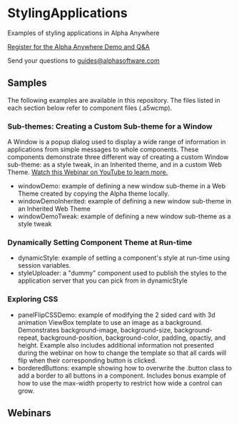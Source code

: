 # StylingApplications

Examples of styling applications in Alpha Anywhere

[Register for the Alpha Anywhere Demo and Q&A](https://www.alphasoftware.com/weekly-alpha-anywhere-overview-webinar)

Send your questions to [guides@alphasoftware.com](mailto:guides@alphasoftware.com)


## Samples

The following examples are available in this repository. The files listed in each section below refer to component files (.a5wcmp).

### Sub-themes: Creating a Custom Sub-theme for a Window

A Window is a popup dialog used to display a wide range of information in applications from simple messages to whole components. These components demonstrate three different way of creating a custom Window sub-theme: as a style tweak, in an Inherited theme, and in a custom Web Theme. [Watch this Webinar on YouTube to learn more.](https://youtu.be/Udn-OTXaM0Y)

- windowDemo: example of defining a new window sub-theme in a Web Theme created by copying the Alpha theme locally.
- windowDemoInherited: example of defining a new window sub-theme in an Inherited Web Theme
- windowDemoTweak: example of defining a new window sub-theme as a style tweak

### Dynamically Setting Component Theme at Run-time

- dynamicStyle: example of setting a component's style at run-time using session variables.
- styleUploader: a "dummy" component used to publish the styles to the application server that you can pick from in dynamicStyle

### Exploring CSS
- panelFlipCSSDemo: example of modifying the 2 sided card with 3d animation ViewBox template to use an image as a background. Demonstrates background-image, background-size, background-repeat, background-position, background-color, padding, opactiy, and height. Example also includes additional information not presented during the webinar on how to change the template so that all cards will flip when their corresponding button is clicked.
- borderedButtons: example showing how to overwrite the .button class to add a border to all buttons in a component. Includes bonus example of how to use the max-width property to restrict how wide a control can grow.

## Webinars

<style>A series webinars on styling applications in Alpha Anywhere</style>


### <style> Part 1 - March 6, 2019

The first installment of a series of webinars on styling applications. In part 1, we start at the beginning. We discuss what an application _is_, define CSS, give a high-level overview of [Combinators](https://developer.mozilla.org/en-US/docs/Learn/CSS/Building_blocks/Selectors/Combinators) with a deep-ish dive into the [_.classname_ combinator](https://developer.mozilla.org/en-US/docs/Web/CSS/Descendant_combinator), breifly touch on Alpha Web Themes (what they are), and go through a demonstration of how to style buttons in a UX separately from the core web theme. 

[Watch the Webinar on YouTube!](https://youtu.be/TdIpjWX59AE)

### <style> Part 2 - March 27, 2019

In part 2, we take a look at using Style Tweaks to modify a system style - Alpha - and taking a look at how you might approach building up a set of Style Tweaks to modify the style for a project. We also talk about [Sass](https://sass-lang.com/) variables and nesting - a technique for grouping [descendent combinators](https://developer.mozilla.org/en-US/docs/Web/CSS/Descendant_combinator) with the same parent.

[Watch the Webinar on YouTube!](https://youtu.be/Udn-OTXaM0Y)

### Sub-Themes (and also JSON) - July 31, 2019

In this presentation, we discuss Sub-Themes and how to create your own Sub-Themes using the Web Theme Builder. During the webinar, we create a new Sub-Theme for a Window in the Alpha Web Theme. We also briefly talk about working with JSON data in Xbasic at the beginning of the webinar.

[Watch the Webinar on YouTube!](https://youtu.be/Zebxd8RDN_Q)

### Styling Apps - January 29, 2020

In this presentation, we take a look at the tools available in Alpha Anywhere for modifying the style of an application. This is a high-level overview of the various builders and settings in Alpha Anywhere used to style applications. The presentation for this webinar can be found in the 'presentations' directory of this repository.

[Watch the Webinar on YouTube!](https://youtu.be/7Y5CWBFHmYQ)

### Cascading Style Sheets - March 3, 2021

In this presentation, we highlight some CSS properties that are useful to know when styling your Alpha Anywhere apps. Alpha Anywhere uses CSS to customize the appearance of your applications. These customizations can be added as externally linked CSS files or as the value for a control's property. Familiarizing yourself with some of the more common CSS directives used throughout Alpha will help you create classy apps that stand out among the competition. 

The presentation for this webinar can be found in the 'presentations' directory of this repository.

[Watch the Webinar on YouTube!](https://www.youtube.com/watch?v=jcJs4_QBq_k)

The components created during this webinar can be found in this repository:
 - panelFlipCSSDemo.a5cmp (requires all images in products folder to work)
 - borderedButtons.a5wcmp

# Change Log
- Mar 4, 2021: Added UX components & resources for Mar 3 webinar.
- Mar 4, 2021: Added presentation for Mar 3 webinar (powerpoint & pdf)
- Feb  6, 2020: Added link to Jan 29 webinar.
- Feb  6, 2020: Added UX components & a5w page demonstrating how to dyamically set the style at run-time with a session variable.
- Jan 29, 2020: Uploaded presentation for Jan 29, 2020 webinar
- Aug  2, 2019: Added UX components & styles created as part of the July 31, 2019 Webinar
- Mar 28, 2019: Updated README
- Mar 28, 2019: Created Repository
